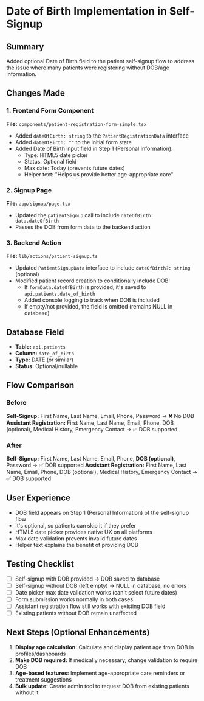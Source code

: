 # Date of Birth Implementation in Self-Signup

## Summary
Added optional Date of Birth field to the patient self-signup flow to address the issue where many patients were registering without DOB/age information.

## Changes Made

### 1. Frontend Form Component
**File:** `components/patient-registration-form-simple.tsx`

- Added `dateOfBirth: string` to the `PatientRegistrationData` interface
- Added `dateOfBirth: ""` to the initial form state
- Added Date of Birth input field in Step 1 (Personal Information):
  - Type: HTML5 date picker
  - Status: Optional field
  - Max date: Today (prevents future dates)
  - Helper text: "Helps us provide better age-appropriate care"

### 2. Signup Page
**File:** `app/signup/page.tsx`

- Updated the `patientSignup` call to include `dateOfBirth: data.dateOfBirth`
- Passes the DOB from form data to the backend action

### 3. Backend Action
**File:** `lib/actions/patient-signup.ts`

- Updated `PatientSignupData` interface to include `dateOfBirth?: string` (optional)
- Modified patient record creation to conditionally include DOB:
  - If `formData.dateOfBirth` is provided, it's saved to `api.patients.date_of_birth`
  - Added console logging to track when DOB is included
  - If empty/not provided, the field is omitted (remains NULL in database)

## Database Field
- **Table:** `api.patients`
- **Column:** `date_of_birth`
- **Type:** DATE (or similar)
- **Status:** Optional/nullable

## Flow Comparison

### Before
**Self-Signup:** First Name, Last Name, Email, Phone, Password → ❌ No DOB
**Assistant Registration:** First Name, Last Name, Email, Phone, DOB (optional), Medical History, Emergency Contact → ✅ DOB supported

### After
**Self-Signup:** First Name, Last Name, Email, Phone, **DOB (optional)**, Password → ✅ DOB supported
**Assistant Registration:** First Name, Last Name, Email, Phone, DOB (optional), Medical History, Emergency Contact → ✅ DOB supported

## User Experience
- DOB field appears on Step 1 (Personal Information) of the self-signup flow
- It's optional, so patients can skip it if they prefer
- HTML5 date picker provides native UX on all platforms
- Max date validation prevents invalid future dates
- Helper text explains the benefit of providing DOB

## Testing Checklist
- [ ] Self-signup with DOB provided → DOB saved to database
- [ ] Self-signup without DOB (left empty) → NULL in database, no errors
- [ ] Date picker max date validation works (can't select future dates)
- [ ] Form submission works normally in both cases
- [ ] Assistant registration flow still works with existing DOB field
- [ ] Existing patients without DOB remain unaffected

## Next Steps (Optional Enhancements)
1. **Display age calculation:** Calculate and display patient age from DOB in profiles/dashboards
2. **Make DOB required:** If medically necessary, change validation to require DOB
3. **Age-based features:** Implement age-appropriate care reminders or treatment suggestions
4. **Bulk update:** Create admin tool to request DOB from existing patients without it
